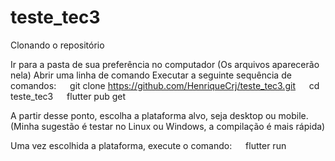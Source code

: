 # teste_tec3

Clonando o repositório

Ir para a pasta de sua preferência no computador (Os arquivos aparecerão nela)
Abrir uma linha de comando
Executar a seguinte sequência de comandos:
  git clone https://github.com/HenriqueCrj/teste_tec3.git
  cd teste_tec3
  flutter pub get

A partir desse ponto, escolha a plataforma alvo, seja desktop ou mobile. (Minha sugestão é testar no Linux ou Windows, a compilação é mais rápida)

Uma vez escolhida a plataforma, execute o comando:
  flutter run
